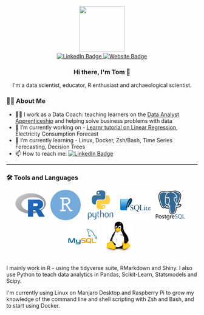 <!--
**tfzrch/tfzrch** is a ✨ _special_ ✨ repository because its `README.md` (this file) appears on your GitHub profile.

Here are some ideas to get you started:

- 🔭 I’m currently working on ...
- 🌱 I’m currently learning ...
- 👯 I’m looking to collaborate on ...
- 🤔 I’m looking for help with ...
- 💬 Ask me about ...
- 📫 How to reach me: ...
- 😄 Pronouns: ...
- ⚡ Fun fact: ...
-->

<div id="header" align="center">
  <div id="header-gif">
    <img src="https://media.giphy.com/media/SvEUbsayyUlcPm41Tl/giphy.gif" width="120" height="120"></img>
  </div>
  <div id="badges">
    <div>
      <a href="https://www.linkedin.com/in/tfzrch/">
        <img src="https://img.shields.io/badge/LinkedIn-blue?logo=linkedin&logoColor=white&style=for-the-badge" alt="LinkedIn Badge">
      </a>
      <a href="https://tfzrch.github.io/">
        <img src="https://img.shields.io/badge/Website-tfzrch.github.io-blueviolet?style=for-the-badge" alt="Website Badge">
      </a>
    </div>
  </div>
  <div id="tagline">
    <h3>Hi there, I'm Tom 👋</h3>
    <p>I'm a data scientist, educator, R enthusiast and archaeological scientist.</p>
  </div>
</div>

### 👨‍💻 About Me

- 👨‍🏫 I work as a Data Coach: teaching learners on the [Data Analyst Apprenticeship](https://www.instituteforapprenticeships.org/apprenticeship-standards/data-analyst/) and helping solve business problems with data
- 🔭 I’m currently working on - [Learnr tutorial on Linear Regression](https://github.com/tfzrch/learnr-linear-regression), Electricity Consumption Forecast
- 🌱 I’m currently learning - Linux, Docker, Zsh/Bash, Time Series Forecasting, Decision Trees
- 📫 How to reach me: [![LinkedIn Badge](https://img.shields.io/badge/LinkedIn-blue?logo=linkedin&logoColor=white&style=flat-square)](https://www.linkedin.com/in/tfzrch/)

***

### 🛠️ Tools and Languages

<div align="center">
  <img src="https://github.com/devicons/devicon/blob/master/icons/r/r-original.svg" width=80 height=80 alt="R Icon" title="R">&nbsp;&nbsp;
  <img src="https://github.com/devicons/devicon/blob/master/icons/rstudio/rstudio-original.svg" width=80 height=80 alt="RStudio Icon" title="RStudio">&nbsp;&nbsp;
  <img src="https://github.com/devicons/devicon/blob/master/icons/python/python-original-wordmark.svg" width=80 height=80 alt="Python Icon" title="Python">&nbsp;&nbsp;
  <img src="https://github.com/devicons/devicon/blob/master/icons/sqlite/sqlite-original-wordmark.svg" width=80 height=80 alt="SQLite Icon" title="SQLite">&nbsp;&nbsp;
  <img src="https://github.com/devicons/devicon/blob/master/icons/postgresql/postgresql-original-wordmark.svg" width=80 height=80 alt="PostgreSQL Icon" title="PostgreSQL">&nbsp;&nbsp;
  <img src="https://github.com/devicons/devicon/blob/master/icons/mysql/mysql-original-wordmark.svg" width=80 height=80 alt="MySQL Icon" title="MySQL">&nbsp;&nbsp;
  <img src="https://github.com/devicons/devicon/blob/master/icons/linux/linux-original.svg" width=80 height=80 alt="Linux Icon" title="Linux">&nbsp;&nbsp;
</div>

<br>

I mainly work in R - using the tidyverse suite, RMarkdown and Shiny. I also use Python to teach data analytics in Pandas, Scikit-Learn, Statsmodels and Scipy. 

I'm currently using Linux on Manjaro Desktop and Raspberry Pi to grow my knowledge of the command line and shell scripting with Zsh and Bash, and to start using Docker.


<!-- Recent posts section - add workflow later
## ✍️ Recent Posts

<!-- BLOG-POST-LIST:START -/->
<!-- BLOG-POST-LIST:END -/->

-->

<!-- Portfolio
## :ledger: My Portfolio

-->
